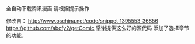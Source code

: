 全自动下载腾讯漫画
请根据提示操作

修改自：
http://www.oschina.net/code/snippet_1395553_36856
https://github.com/abcfy2/getComic
感谢提供这么好的源代码
添加了选择章节的功能。

